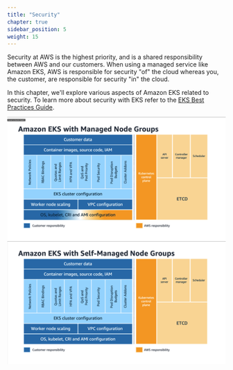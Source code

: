 ```yaml
---
title: "Security"
chapter: true
sidebar_position: 5
weight: 15
---
```


Security at AWS is the highest priority, and is a shared responsibility between AWS and our customers. When using a managed service like Amazon EKS, AWS is responsible for security "of" the cloud whereas you, the customer, are responsible for security "in" the cloud.

In this chapter, we'll explore various aspects of Amazon EKS related to security. To learn more about security with EKS refer to the [EKS Best Practices Guide](https://aws.github.io/aws-eks-best-practices/security/docs/).

![Shared Responsibility](assets/managed-nodegroups.png)
![Shared Responsibility](assets/selfmanaged-nodegroups.png)
